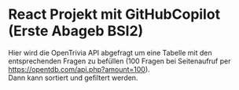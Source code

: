 # React Projekt mit GitHubCopilot (Erste Abageb BSI2)

Hier wird die OpenTrivia API abgefragt um eine Tabelle mit den entsprechenden Fragen zu befüllen (100 Fragen bei Seitenaufruf per https://opentdb.com/api.php?amount=100).  
Dann kann sortiert und gefiltert werden.

